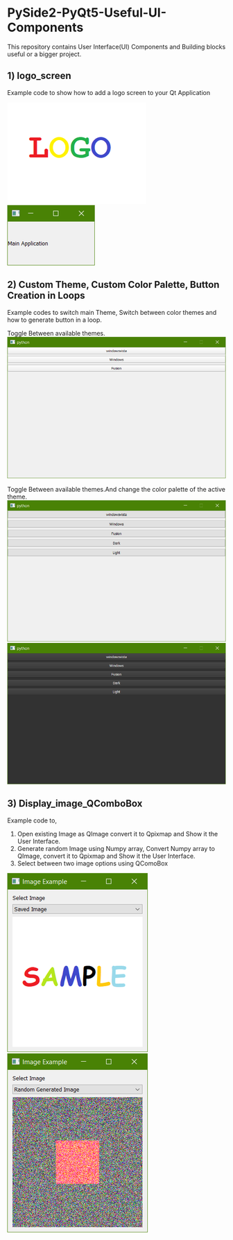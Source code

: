 # PySide2-PyQt5-Useful-UI-Components

This repository contains User Interface(UI) Components and Building blocks useful or a bigger project.

## 1) logo_screen
Example code to show how to add a logo screen to your Qt Application

![LOGO Screenshot](01_logo_screen/Screenshot1.png) 
![APP Screenshot](01_logo_screen/Screenshot2.png)

## 2) Custom Theme, Custom Color Palette, Button Creation in Loops
Example codes to switch main Theme, Switch between color themes and how to generate button in a loop.

Toggle Between available themes. 
![ScreenShot_inbuitStyleSheets Screenshot](02_Toggle_themes_Create_Buttons_Byloops/ScreenShot_inbuitStyleSheets_1.png)

Toggle Between available themes.And change the color palette of the active theme.
![CustomColorPalette Screenshot](02_Toggle_themes_Create_Buttons_Byloops/ScreenShot_customColorPalette_1.png)
![CustomColorPalette2 Screenshot](02_Toggle_themes_Create_Buttons_Byloops/ScreenShot_customColorPalette_2.png)

## 3) Display_image_QComboBox
Example code to,
1. Open existing Image as QImage convert it to Qpixmap and Show it the User Interface.
2. Generate random Image using Numpy array, Convert Numpy array to QImage, convert it to Qpixmap and Show it the User Interface.
3. Select between two image options using QComoBox

![Showing saved image](03_Display_image_QComboBox/viewSampleImage.PNG)
![Showing randomly generated image](03_Display_image_QComboBox/viewRandomGeneratedImage.PNG)



